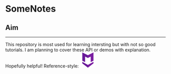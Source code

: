 # SomeNotes
## Aim
***
This repository is most used for learning intersting but with not so good tutorials. I am planning to cover these API or demos with explanation. Hopefully helpful!
Reference-style: 
![alt text][logo]

[logo]: https://github.com/adam-p/markdown-here/raw/master/src/common/images/icon48.png "Logo Title Text 2"
